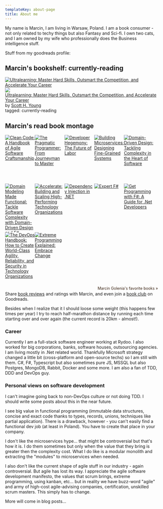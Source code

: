 ```yaml
---
templateKey: about-page
title: About me
---
```

My name is Marcin, I am living in Warsaw, Poland. I am a book consumer - not only related to techy things but also Fantasy and Sci-fi. I own two cats, and I am owned by my wife who professionally does the Business intelligence stuff.

Stuff from my goodreads profile:
<br/>
      <div id="gr_custom_widget_1590421914">
          <div class="gr_custom_container_1590421914">
    <h2 class="gr_custom_header_1590421914">
    <a style="text-decoration: none;" rel="nofollow" href="https://www.goodreads.com/review/list/111877027-marcin-golenia?shelf=currently-reading&amp;utm_medium=api&amp;utm_source=custom_widget">Marcin&#39;s bookshelf: currently-reading</a>
    </h2>
      <div class="gr_custom_each_container_1590421914">
          <div class="gr_custom_book_container_1590421914">
            <a title="Ultralearning: Master Hard Skills, Outsmart the Competition, and Accelerate Your Career" rel="nofollow" href="https://www.goodreads.com/review/show/3316079637?utm_medium=api&amp;utm_source=custom_widget"><img alt="Ultralearning: Master Hard Skills, Outsmart the Competition, and Accelerate Your Career" src="https://i.gr-assets.com/images/S/compressed.photo.goodreads.com/books/1554211384l/44770129._SX98_.jpg" /></a>
          </div>
          <div class="gr_custom_rating_1590421914">
            <span class=" staticStars notranslate"><img src="https://www.goodreads.com/images/layout/gr_red_star_inactive.png" /><img alt="" src="https://www.goodreads.com/images/layout/gr_red_star_inactive.png" /><img alt="" src="https://www.goodreads.com/images/layout/gr_red_star_inactive.png" /><img alt="" src="https://www.goodreads.com/images/layout/gr_red_star_inactive.png" /><img alt="" src="https://www.goodreads.com/images/layout/gr_red_star_inactive.png" /></span>
          </div>
          <div class="gr_custom_title_1590421914">
            <a rel="nofollow" href="https://www.goodreads.com/review/show/3316079637?utm_medium=api&amp;utm_source=custom_widget">Ultralearning: Master Hard Skills, Outsmart the Competition, and Accelerate Your Career</a>
          </div>
          <div class="gr_custom_author_1590421914">
            by <a rel="nofollow" href="https://www.goodreads.com/author/show/7146659.Scott_H_Young">Scott H. Young</a>
          </div>
          <div class="gr_custom_tags_1590421914">
            tagged:
            currently-reading
          </div>
      </div>
  </div>
      </div>
      <script src="https://www.goodreads.com/review/custom_widget/111877027.Marcin's%20bookshelf:%20currently-reading?cover_position=left&cover_size=medium&num_books=5&order=a&shelf=currently-reading&show_author=1&show_cover=1&show_rating=1&show_review=1&show_tags=1&show_title=1&sort=date_added&widget_bg_color=FFFFFF&widget_bg_transparent=&widget_border_width=1&widget_id=1590421914&widget_text_color=000000&widget_title_size=small&widget_width=wide" type="text/javascript" charset="utf-8"></script>
      <div id="gr_grid_widget_1590422013">
            <style type="text/css" media="screen">
        .gr_grid_container {
          /* customize grid container div here. eg: width: 500px; */
        }
        .gr_grid_book_container {
          /* customize book cover container div here */
          float: left;
          width: 98px;
          height: 160px;
          padding: 0px 0px;
          overflow: hidden;
        }
      </style>
        <!-- Show static html as a placeholder in case js is not enabled - javascript include will override this if things work -->
            <h2>
      <a style="text-decoration: none;" rel="nofollow" href="https://www.goodreads.com/review/list/111877027-marcin-golenia?shelf=read&utm_medium=api&utm_source=grid_widget">Marcin's read book montage</a>
    </h2>
  <div class="gr_grid_container">
    <div class="gr_grid_book_container"><a title="Clean Code: A Handbook of Agile Software Craftsmanship" rel="nofollow" href="https://www.goodreads.com/book/show/3735293-clean-code"><img alt="Clean Code: A Handbook of Agile Software Craftsmanship" border="0" src="https://i.gr-assets.com/images/S/compressed.photo.goodreads.com/books/1436202607l/3735293._SX98_.jpg" /></a></div>
    <div class="gr_grid_book_container"><a title="The Pragmatic Programmer: From Journeyman to Master" rel="nofollow" href="https://www.goodreads.com/book/show/4099.The_Pragmatic_Programmer"><img alt="The Pragmatic Programmer: From Journeyman to Master" border="0" src="https://i.gr-assets.com/images/S/compressed.photo.goodreads.com/books/1401432508l/4099._SX98_.jpg" /></a></div>
    <div class="gr_grid_book_container"><a title="Developer Hegemony: The Future of Labor" rel="nofollow" href="https://www.goodreads.com/book/show/35051753-developer-hegemony"><img alt="Developer Hegemony: The Future of Labor" border="0" src="https://i.gr-assets.com/images/S/compressed.photo.goodreads.com/books/1493740696l/35051753._SX98_.jpg" /></a></div>
    <div class="gr_grid_book_container"><a title="Building Microservices: Designing Fine-Grained Systems" rel="nofollow" href="https://www.goodreads.com/book/show/22512931-building-microservices"><img alt="Building Microservices: Designing Fine-Grained Systems" border="0" src="https://i.gr-assets.com/images/S/compressed.photo.goodreads.com/books/1403186979l/22512931._SX98_.jpg" /></a></div>
    <div class="gr_grid_book_container"><a title="Domain-Driven Design: Tackling Complexity in the Heart of Software" rel="nofollow" href="https://www.goodreads.com/book/show/179133.Domain_Driven_Design"><img alt="Domain-Driven Design: Tackling Complexity in the Heart of Software" border="0" src="https://i.gr-assets.com/images/S/compressed.photo.goodreads.com/books/1287493789l/179133._SX98_.jpg" /></a></div>
    <div class="gr_grid_book_container"><a title="Domain Modeling Made Functional: Tackle Software Complexity with Domain-Driven Design and F#" rel="nofollow" href="https://www.goodreads.com/book/show/34921689-domain-modeling-made-functional"><img alt="Domain Modeling Made Functional: Tackle Software Complexity with Domain-Driven Design and F#" border="0" src="https://i.gr-assets.com/images/S/compressed.photo.goodreads.com/books/1495325301l/34921689._SX98_.jpg" /></a></div>
    <div class="gr_grid_book_container"><a title="Accelerate: Building and Scaling High-Performing Technology Organizations" rel="nofollow" href="https://www.goodreads.com/book/show/35747076-accelerate"><img alt="Accelerate: Building and Scaling High-Performing Technology Organizations" border="0" src="https://i.gr-assets.com/images/S/compressed.photo.goodreads.com/books/1520615948l/35747076._SX98_.jpg" /></a></div>
    <div class="gr_grid_book_container"><a title="Dependency Injection in .NET" rel="nofollow" href="https://www.goodreads.com/book/show/9407722-dependency-injection-in-net"><img alt="Dependency Injection in .NET" border="0" src="https://i.gr-assets.com/images/S/compressed.photo.goodreads.com/books/1361784483l/9407722._SX98_.jpg" /></a></div>
    <div class="gr_grid_book_container"><a title="Expert F#" rel="nofollow" href="https://www.goodreads.com/book/show/2434449.Expert_F_"><img alt="Expert F#" border="0" src="https://i.gr-assets.com/images/S/compressed.photo.goodreads.com/books/1348866050l/2434449._SX98_.jpg" /></a></div>
    <div class="gr_grid_book_container"><a title="Get Programming with F#: A Guide for .Net Developers" rel="nofollow" href="https://www.goodreads.com/book/show/40617290-get-programming-with-f"><img alt="Get Programming with F#: A Guide for .Net Developers" border="0" src="https://i.gr-assets.com/images/S/compressed.photo.goodreads.com/books/1529763856l/40617290._SX98_.jpg" /></a></div>
    <div class="gr_grid_book_container"><a title="The DevOps Handbook: How to Create World-Class Agility, Reliability, and Security in Technology Organizations" rel="nofollow" href="https://www.goodreads.com/book/show/26083308-the-devops-handbook"><img alt="The DevOps Handbook: How to Create World-Class Agility, Reliability, and Security in Technology Organizations" border="0" src="https://i.gr-assets.com/images/S/compressed.photo.goodreads.com/books/1473461230l/26083308._SX98_.jpg" /></a></div>
    <div class="gr_grid_book_container"><a title="Extreme Programming Explained: Embrace Change (The XP Series)" rel="nofollow" href="https://www.goodreads.com/book/show/67833.Extreme_Programming_Explained"><img alt="Extreme Programming Explained: Embrace Change" border="0" src="https://i.gr-assets.com/images/S/compressed.photo.goodreads.com/books/1386925310l/67833._SX98_.jpg" /></a></div>
    <br style="clear: both"/><br/><a class="gr_grid_branding" style="font-size: .9em; color: #382110; text-decoration: none; float: right; clear: both" rel="nofollow" href="https://www.goodreads.com/user/show/111877027-marcin-golenia">Marcin Golenia's favorite books »</a>
  <noscript><br/>Share <a rel="nofollow" href="/">book reviews</a> and ratings with Marcin, and even join a <a rel="nofollow" href="/group">book club</a> on Goodreads.</noscript>
  </div>
      </div>
      <script src="https://www.goodreads.com/review/grid_widget/111877027.Marcin's%20read%20book%20montage?cover_size=medium&hide_link=&hide_title=&num_books=20&order=a&shelf=read&sort=date_added&widget_id=1590422013" type="text/javascript" charset="utf-8"></script>


Besides when I realize that it I should loose some weight (this happens few times per year) I try to reach half-marathon distance by running each time starting over and over again (the current record is 20km - almost!).

### Career

Currently I am a full-stack software engineer working at Rydoo. I also worked for big corporations, banks, software houses, outsourcing agencies. I am living mostly in .Net related world. Thankfully Microsoft strategy changed a little bit (cross-platform and open-source techs) so I am still with them. C#, F#, Typescript but also sometimes pure JS, MSSQL but also Postgres, MongoDB, Rabbit, Docker and some more. I am also a fan of TDD, DDD and DevOps guy.

### Personal views on software development

I can't imagine going back to non-DevOps culture or not doing TDD. I should write some posts about this in the near future.

I see big value in functional programming (immutable data structures, concise and exact code thanks to types, records, unions, techniques like partial application). There is a drawback, however - you can't easily find a functional dev job (at least in Poland). You have to create that place in your company. 

I don't like the microservices hype... that might be controversial but that's how it is. I do them sometimes but only when the value that they bring is greater then the complexity cost. What I do like is a modular monolith and extracting the "modules" to microservices when needed.

I also don't like the current shape of agile stuff in our industry - again controversial. But agile has lost its way. I  appreciate the agile software development manifesto, the values that scrum brings, extreme programming, using kanban, etc... but in reality we have buzz-word "agile" and army of high-cost agile-advising companies, certification, unskilled scrum masters. This simply has to change.

More will come in blog posts...
